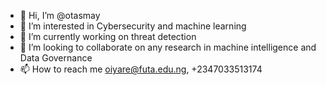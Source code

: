 - 👋 Hi, I’m @otasmay
- 👀 I’m interested in Cybersecurity and machine learning
- 🌱 I’m currently working on threat detection
- 💞️ I’m looking to collaborate on any research in machine intelligence and Data Governance
- 📫 How to reach me oiyare@futa.edu.ng, +2347033513174

<!---
otasmay/otasmay is a ✨ special ✨ repository because its `README.md` (this file) appears on your GitHub profile.
You can click the Preview link to take a look at your changes.
--->
